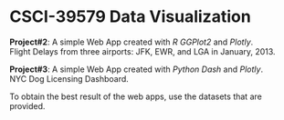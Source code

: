 
# CSCI-39579 Data Visualization

**Project#2**: A simple Web App created with *R GGPlot2* and *Plotly*.  
Flight Delays from three airports: JFK, EWR, and LGA in January, 2013.

**Project#3**: A simple Web App created with *Python Dash* and *Plotly*.  
NYC Dog Licensing Dashboard.

To obtain the best result of the web apps, use the datasets that are provided.
